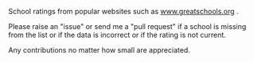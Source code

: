 School ratings from popular websites such as www.greatschools.org .

Please raise an "issue" or send me a "pull request" if a school is missing from the list or if the data is incorrect or if the rating is not current.

Any contributions no matter how small are appreciated.
